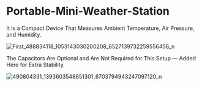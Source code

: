 # Portable-Mini-Weather-Station
It Is a Compact Device That Measures Ambient 
Temperature, Air Pressure, and Humidity.

![First_488834118_1053143030200208_6527139732259556456_n](https://github.com/user-attachments/assets/e69d072c-0084-4241-9b84-56c0727dce47)

The Capacitors Are Optional and Are Not Required for This Setup — Added Here for Extra Stability.

![490804331_1393603548651301_6703794943247097120_n](https://github.com/user-attachments/assets/c6d8dabb-e572-4590-af5e-7abcaede4f0b)

